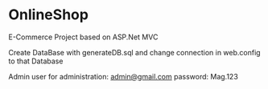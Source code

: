 # OnlineShop
E-Commerce Project based on ASP.Net MVC

Create DataBase with generateDB.sql and change connection in web.config to that Database

Admin user for administration: admin@gmail.com   password: Mag.123
